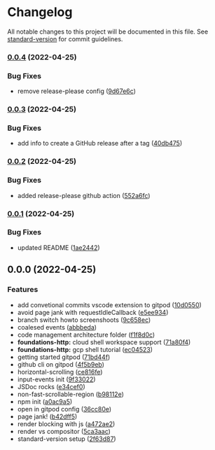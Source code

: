 # Changelog

All notable changes to this project will be documented in this file. See [standard-version](https://github.com/conventional-changelog/standard-version) for commit guidelines.

### [0.0.4](https://github.com/ITSRizzoli/2021-23.SA.UFS07/compare/v0.0.3...v0.0.4) (2022-04-25)


### Bug Fixes

* remove release-please config ([9d67e6c](https://github.com/ITSRizzoli/2021-23.SA.UFS07/commit/9d67e6c543cebc06a668a10ab98b1ec75e7e3c8e))

### [0.0.3](https://github.com/ITSRizzoli/2021-23.SA.UFS07/compare/v0.0.2...v0.0.3) (2022-04-25)


### Bug Fixes

* add info to create a GitHub release after a tag ([40db475](https://github.com/ITSRizzoli/2021-23.SA.UFS07/commit/40db475bfd10794d99e0de050e888df3dc4dca47))

### [0.0.2](https://github.com/ITSRizzoli/2021-23.SA.UFS07/compare/v0.0.1...v0.0.2) (2022-04-25)


### Bug Fixes

* added release-please github action ([552a6fc](https://github.com/ITSRizzoli/2021-23.SA.UFS07/commit/552a6fc656700ecc0f60552e4cd4600fcd0162a8))

### [0.0.1](https://github.com/ITSRizzoli/2021-23.SA.UFS07/compare/v0.0.0...v0.0.1) (2022-04-25)


### Bug Fixes

* updated README ([1ae2442](https://github.com/ITSRizzoli/2021-23.SA.UFS07/commit/1ae2442971433413ac28efb3ce3d53f902ba460a))

## 0.0.0 (2022-04-25)


### Features

* add convetional commits vscode extension to gitpod ([10d0550](https://github.com/ITSRizzoli/2021-23.SA.UFS07/commit/10d055055aa180fd43caad47b4f64372a4f88cf2))
* avoid page jank with requestIdleCallback ([e5ee934](https://github.com/ITSRizzoli/2021-23.SA.UFS07/commit/e5ee934da3c4564d39289344aa6b0d93d7488976))
* branch switch howto screenshoots ([9c658ec](https://github.com/ITSRizzoli/2021-23.SA.UFS07/commit/9c658ec4873768ff090caed0fc73917c024330f6))
* coalesed events ([abbbeda](https://github.com/ITSRizzoli/2021-23.SA.UFS07/commit/abbbeda4ee76044eef9e39beaff3f30a68f6add0))
* code management architecture folder ([f1f8d0c](https://github.com/ITSRizzoli/2021-23.SA.UFS07/commit/f1f8d0cdcd409497c0be4502ae6bf58439302f31))
* **foundations-http:** cloud shell workspace support ([71a80f4](https://github.com/ITSRizzoli/2021-23.SA.UFS07/commit/71a80f417da4c8c53f155ce6e3e9e9ac95b20b23))
* **foundations-http:** gcp shell tutorial ([ec04523](https://github.com/ITSRizzoli/2021-23.SA.UFS07/commit/ec04523affc7df1e369d9206bb4825d2ec4fbb63))
* getting started gitpod ([71bd44f](https://github.com/ITSRizzoli/2021-23.SA.UFS07/commit/71bd44f92b37ba80afd8facfd97032afb9b1fef3))
* github cli on gitpod ([4f5b9eb](https://github.com/ITSRizzoli/2021-23.SA.UFS07/commit/4f5b9ebc29be1b7e758eeedb50e28346c59a66ce))
* horizontal-scrolling ([ce816fe](https://github.com/ITSRizzoli/2021-23.SA.UFS07/commit/ce816fe6203461636339be9fce70156a38f8a395))
* input-events init ([9f33022](https://github.com/ITSRizzoli/2021-23.SA.UFS07/commit/9f330226433cb1c8d610a550a31b3fb316b20ab6))
* JSDoc rocks ([e34cef0](https://github.com/ITSRizzoli/2021-23.SA.UFS07/commit/e34cef0defc0bd61f17de60c5e30ba2bc357e27e))
* non-fast-scrollable-region ([b98112e](https://github.com/ITSRizzoli/2021-23.SA.UFS07/commit/b98112efcf762452140269fe8841e2e88e3d0cff))
* npm init ([a0ac9a5](https://github.com/ITSRizzoli/2021-23.SA.UFS07/commit/a0ac9a5ef38719c3c2c3e0fcf3fdc3a403e75306))
* open in gitpod config ([36cc80e](https://github.com/ITSRizzoli/2021-23.SA.UFS07/commit/36cc80ea3436baea5ce991544dcd91e41df59a6b))
* page jank! ([b42dff5](https://github.com/ITSRizzoli/2021-23.SA.UFS07/commit/b42dff53eee8bfb84d6ac7fc93c931c7c3b4b463))
* render blocking with js ([a472ae2](https://github.com/ITSRizzoli/2021-23.SA.UFS07/commit/a472ae20ccc82183480ef21f7c514f97ac20d89d))
* render vs compositor ([5ca3aac](https://github.com/ITSRizzoli/2021-23.SA.UFS07/commit/5ca3aac2164169933efce27f65ccf79acab9a37c))
* standard-version setup ([2f63d87](https://github.com/ITSRizzoli/2021-23.SA.UFS07/commit/2f63d87accba0c47c2129cc6a296651a4647b2f0))
